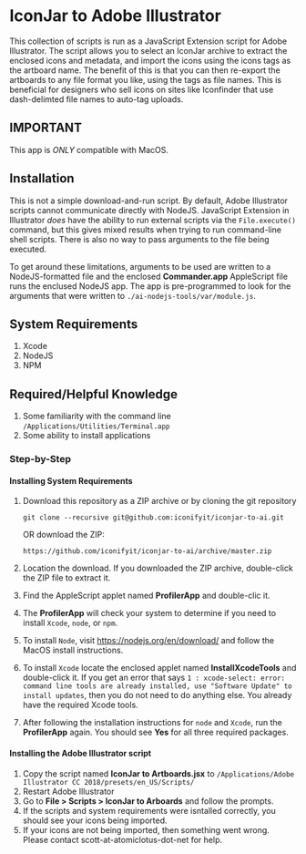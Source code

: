 # IconJar to Adobe Illustrator

This collection of scripts is run as a JavaScript Extension script for Adobe Illustrator. The script allows you to select an IconJar archive to extract the enclosed icons and metadata, and import the icons using the icons tags as the artboard name. The benefit of this is that you can then re-export the artboards to any file format you like, using the tags as file names. This is beneficial for designers who sell icons on sites like Iconfinder that use dash-delimted file names to auto-tag uploads.

## IMPORTANT ##

This app is *ONLY* compatible with MacOS. 

## Installation

This is not a simple download-and-run script. By default, Adobe Illustrator scripts cannot communicate directly with NodeJS. JavaScript Extension in Illustrator _does_ have the ability to run external scripts via the `File.execute()` command, but this gives mixed results when trying to run command-line shell scripts. There is also no way to pass arguments to the file being executed.

To get around these limitations, arguments to be used are written to a NodeJS-formatted file and the enclosed **Commander.app** AppleScript file runs the enclused NodeJS app. The app is pre-programmed to look for the arguments that were written to `./ai-nodejs-tools/var/module.js`.

## System Requirements

1. Xcode
2. NodeJS
3. NPM

## Required/Helpful Knowledge

1. Some familiarity with the command line `/Applications/Utilities/Terminal.app`
2. Some ability to install applications

### Step-by-Step

#### Installing System Requirements

1. Download this repository as a ZIP archive or by cloning the git repository 

    `git clone --recursive git@github.com:iconifyit/iconjar-to-ai.git` 
    
     OR download the ZIP:
      
     `https://github.com/iconifyit/iconjar-to-ai/archive/master.zip`
    
2. Location the download. If you downloaded the ZIP archive, double-click the ZIP file to extract it.
3. Find the AppleScript applet named **ProfilerApp** and double-clic it.
4. The **ProfilerApp** will check your system to determine if you need to install `Xcode`, `node`, or `npm`.
5. To install `Node`, visit https://nodejs.org/en/download/ and follow the MacOS install instructions.
6. To install `Xcode` locate the enclosed applet named **InstallXcodeTools** and double-click it. If you get an error that says `1 : xcode-select: error: command line tools are already installed, use "Software Update" to install updates`, then you do not need to do anything else. You already have the required Xcode tools.
6. After following the installation instructions for `node` and `Xcode`, run the **ProfilerApp** again. You should see **Yes** for all three required packages.

#### Installing the Adobe Illustrator script

1. Copy the script named **IconJar to Artboards.jsx** to `/Applications/Adobe Illustrator CC 2018/presets/en_US/Scripts/`
2. Restart Adobe Illustrator
3. Go to **File > Scripts > IconJar to Arboards** and follow the prompts.
4. If the scripts and system requirements were isntalled correctly, you should see your icons being imported.
5. If your icons are not being imported, then something went wrong. Please contact scott-at-atomiclotus-dot-net for help.





